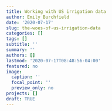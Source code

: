 ```yaml
---
title: Working with US irrigation data
author: Emily Burchfield
date: '2020-07-17'
slug: the-woes-of-us-irrigation-data
categories: []
tags: []
subtitle: ''
summary: ''
authors: []
lastmod: '2020-07-17T08:48:56-04:00'
featured: no
image:
  caption: ''
  focal_point: ''
  preview_only: no
projects: []
draft: TRUE
---
```




